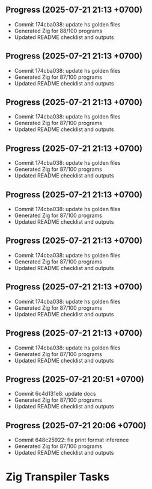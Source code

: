 ## Progress (2025-07-21 21:13 +0700)
- Commit 174cba038: update hs golden files
- Generated Zig for 88/100 programs
- Updated README checklist and outputs

## Progress (2025-07-21 21:13 +0700)
- Commit 174cba038: update hs golden files
- Generated Zig for 87/100 programs
- Updated README checklist and outputs

## Progress (2025-07-21 21:13 +0700)
- Commit 174cba038: update hs golden files
- Generated Zig for 87/100 programs
- Updated README checklist and outputs

## Progress (2025-07-21 21:13 +0700)
- Commit 174cba038: update hs golden files
- Generated Zig for 87/100 programs
- Updated README checklist and outputs

## Progress (2025-07-21 21:13 +0700)
- Commit 174cba038: update hs golden files
- Generated Zig for 87/100 programs
- Updated README checklist and outputs

## Progress (2025-07-21 21:13 +0700)
- Commit 174cba038: update hs golden files
- Generated Zig for 87/100 programs
- Updated README checklist and outputs

## Progress (2025-07-21 21:13 +0700)
- Commit 174cba038: update hs golden files
- Generated Zig for 87/100 programs
- Updated README checklist and outputs

## Progress (2025-07-21 21:13 +0700)
- Commit 174cba038: update hs golden files
- Generated Zig for 87/100 programs
- Updated README checklist and outputs

## Progress (2025-07-21 20:51 +0700)
- Commit 6c4d131e8: update docs
- Generated Zig for 87/100 programs
- Updated README checklist and outputs

## Progress (2025-07-21 20:06 +0700)
- Commit 648c25922: fix print format inference
- Generated Zig for 87/100 programs
- Updated README checklist and outputs

# Zig Transpiler Tasks
